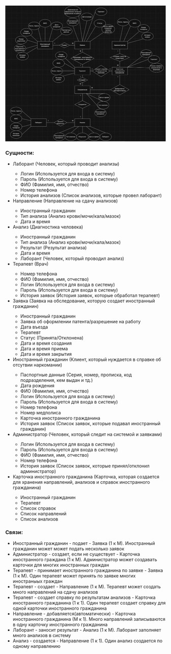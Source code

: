 ![](https://github.com/babidjon666/universityProject/blob/main/Cache/er_med.jpeg)

<h3>Сущности:</h3>
<ul>
<li>Лаборант (Человек, который проводит анализы)</li>
    <ul>
        <li>Логин (Используется для входа в систему)</li>
        <li>Пароль (Используется для входа в систему)</li>
        <li>ФИО (Фамилия, имя, отчество)</li>
        <li>Номер телефона</li>
        <li>История анализов (Список анализов, которые провел лаборант)</li>
    </ul>
<li>Направление (Направление на сдачу анализов)</li>
    <ul>
        <li>Иностранный гражданин</li>
        <li>Тип анализа (Анализ крови/мочи/кала/мазок)</li>
        <li>Дата и время</li>
    </ul>
<li>Анализ (Диагностика человека)</li>
    <ul>
        <li>Иностранный гражданин</li>
        <li>Тип анализа (Анализ крови/мочи/кала/мазок)</li>
        <li>Результат (Результат анализа)</li>
        <li>Дата и время</li>
        <li>Лаборант (Человек, который проводил анализ)</li>
    </ul>
<li>Терапевт (Врач)</li>
    <ul>
        <li>Номер телефона</li>
        <li>ФИО (Фамилия, имя, отчество)</li>
        <li>Логин (Используется для входа в систему)</li>
        <li>Пароль (Используется для входа в систему)</li>
        <li>История заявок (История заявок, которые обработал терапевт)</li>
    </ul>
<li>Заявка (Заявка на обследование, которую создает иностранный гражданин)</li>
    <ul>
        <li>Иностранный гражданин</li>
        <li>Заявка об оформлении патента/разрешение на работу</li>
        <li>Дата въезда</li>
        <li>Терапевт</li>
        <li>Статус (Принята/Отклонена)</li>
        <li>Дата и время создания</li>
        <li>Дата и время приема</li>
        <li>Дата и время закрытия</li>
    </ul>
<li>Иностранный гражданин (Клиент, который нуждается в справке об отсутвии наркомании)</li>
    <ul>
        <li>Паспортные данные (Серия, номер, прописка, код подразделения, кем выдан и тд.)</li>
        <li>Дата рождения</li>
        <li>ФИО (Фамилия, имя, отчество)</li>
        <li>Логин (Используется для входа в систему)</li>
        <li>Пароль (Используется для входа в систему)</li>
        <li>Номер телефона</li>
        <li>Номер медполиса</li>
        <li>Карточка иностранного гражданина</li>
        <li>История заявок (Список заявок, которые подавал иностранный гражданин)</li>
    </ul>
<li>Администратор (Человек, который следит на системой и заявками)</li>
    <ul>
        <li>Логин (Используется для входа в систему)</li>
        <li>Пароль (Используется для входа в систему)</li>
        <li>ФИО (Фамилия, имя, отчество)</li>
        <li>Номер телефона</li>
        <li>История заявок (Список заявок, которые принял/отклонил администратор)</li>
    </ul>
<li>Карточка иностранного гражданина (Карточка, которая создается для хранения направлений, анализов и справок иностранного гражданина)</li>
    <ul>
        <li>Иностранный гражданин</li>
        <li>Терапевт</li>
        <li>Список справок</li>
        <li>Список направлений</li>
        <li>Список анализов</li>
    </ul>
</ul>
    
<h3>Связи:</h3>
<ul>
    <li>Иностранный гражданин - подает - Заявка (1 к М). Иностранный гражданин может может подать несколько заявок</li>
    <li>Администратор - создает, если не существует - Карточка иностранного граждана (1 к М). Администратор может создавать карточки для многих иностранных граждан</li>
    <li>Терапевт - принимает иностранного гражданина по заявке - Заявка (1 к М). Один терапевт может принять по заявке многих иностраныых граждан</li>
    <li>Терапевт - создает - Направление (1 к М). Терапевт может создать много направлений на сдачу анализов</li>
    <li>Терапевт - создает справку по результатам анализов - Карточка иностранного гражданина (1 к 1). Один терапевт создает справку для одной карточки иностранного гражданина</li>
    <li>Направление - добавляется(автоматически) - Карточка иностранного гражданина (М к 1). Много направлений записываются в одну карточку иностранного гражданина</li>
    <li>Лаборант - заносит результат - Анализ (1 к М). Лаборант заполняет много анализов в систему</li>
    <li>Анализ - создается - Направление (1 к 1). Один анализ создается по одному направлению</li>
</ul>
